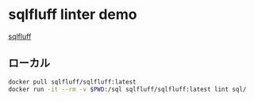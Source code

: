 # sqlfluff linter demo

[sqlfluff](https://github.com/sqlfluff/sqlfluff)

## ローカル

```sh
docker pull sqlfluff/sqlfluff:latest
docker run -it --rm -v $PWD:/sql sqlfluff/sqlfluff:latest lint sql/
```
